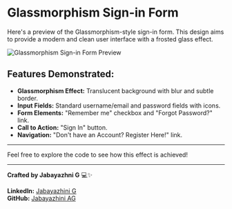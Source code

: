 # Glassmorphism Sign-in Form

Here's a preview of the Glassmorphism-style sign-in form. This design aims to provide a modern and clean user interface with a frosted glass effect.

![Glassmorphism Sign-in Form Preview](.Assets/GlassmorphismPreview "A screenshot of a Glassmorphism-themed sign-in form with a gradient background and floating circles.")

## Features Demonstrated:

* **Glassmorphism Effect:** Translucent background with blur and subtle border.
* **Input Fields:** Standard username/email and password fields with icons.
* **Form Elements:** "Remember me" checkbox and "Forgot Password?" link.
* **Call to Action:** "Sign In" button.
* **Navigation:** "Don't have an Account? Register Here!" link.

---

Feel free to explore the code to see how this effect is achieved!

---

**Crafted by Jabayazhni G** 💻✨

**LinkedIn:** [Jabayazhini G](https://www.linkedin.com/in/jabayazhini-ag/)  
**GitHub:** [Jabayazhini AG](https://github.com/jabayazhini-ag)

